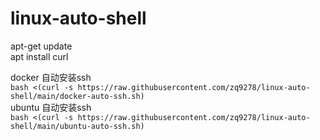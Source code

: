 <!--
 * @Author: error: error: git config user.name & please set dead value or install git && error: git config user.email & please set dead value or install git & please set dead value or install git
 * @Date: 2024-09-29 14:24:53
 * @LastEditors: error: error: git config user.name & please set dead value or install git && error: git config user.email & please set dead value or install git & please set dead value or install git
 * @LastEditTime: 2024-09-29 14:55:16
 * @FilePath: \linux-auto-shell\README.md
 * @Description: 
 * 
 * Copyright (c) 2024 by ${git_name_email}, All Rights Reserved. 
-->
# linux-auto-shell


apt-get update  
apt install curl  

docker 自动安装ssh  
`bash <(curl -s https://raw.githubusercontent.com/zq9278/linux-auto-shell/main/docker-auto-ssh.sh)`   
ubuntu 自动安装ssh  
```bash <(curl -s https://raw.githubusercontent.com/zq9278/linux-auto-shell/main/ubuntu-auto-ssh.sh)```
